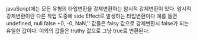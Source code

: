 javaScript에는 모든 유형의 타입변환을 강제변환하는 암시적 강제변환이 있다.
암시적 강제변환이란 다른 작업 도중에 side Effect로 발생하는 타입변환이다
예를 들면 undefined, null false +0, -0, NaN,'' 값들은 falsy 값으로 강제변환시 false가 되는 유일한 값이다.
이외의 값들은 truthy 값으로 그냥 true로 변환된다.
